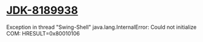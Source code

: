 # [JDK-8189938](https://bugs.openjdk.java.net/browse/JDK-8189938)
Exception in thread "Swing-Shell" java.lang.InternalError: Could not initialize COM: HRESULT=0x80010106
